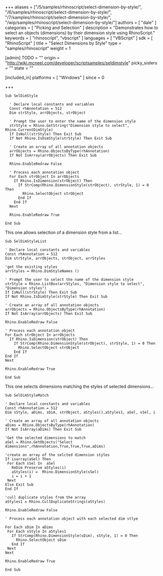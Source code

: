 +++
aliases = ["/5/samples/rhinoscript/select-dimension-by-style/", "/6/samples/rhinoscript/select-dimension-by-style/", "/7/samples/rhinoscript/select-dimension-by-style/", "/wip/samples/rhinoscript/select-dimension-by-style/"]
authors = [ "dale" ]
categories = [ "Picking and Selection" ]
description = "Demonstrates how to select an objects (dimensions) by their dimension style using RhinoScript."
keywords = [ "rhinoscript", "vbscript" ]
languages = [ "VBScript" ]
sdk = [ "RhinoScript" ]
title = "Select Dimensions by Style"
type = "samples/rhinoscript"
weight = 1

[admin]
TODO = ""
origin = "http://wiki.mcneel.com/developer/scriptsamples/seldimstyle"
picky_sisters = ""
state = ""

[included_in]
platforms = [ "Windows" ]
since = 0

+++

```vbnet
Sub SelDimStyle

  ' Declare local constants and variables
  Const rhAnnotation = 512
  Dim strStyle, arrObjects, strObject

  ' Prompt the user to enter the name of the dimension style
  strStyle = Rhino.GetString("Dimension style to select", Rhino.CurrentDimStyle)
  If IsNull(strStyle) Then Exit Sub
  If Not Rhino.IsDimStyle(strStyle) Then Exit Sub

  ' Create an array of all annotation objects
  arrObjects = Rhino.ObjectsByType(rhAnnotation)
  If Not IsArray(arrObjects) Then Exit Sub

  Rhino.EnableRedraw False

  ' Process each annotation object
  For Each strObject In arrObjects
    If Rhino.IsDimension(strObject) Then
      If StrComp(Rhino.DimensionStyle(strObject), strStyle, 1) = 0 Then
        Rhino.SelectObject strObject
      End If
    End If
  Next

  Rhino.EnableRedraw True

End Sub
```

This one allows selection of a dimension style from a list...

```vbnet
Sub SelDimStyleList

' Declare local constants and variables
Const rhAnnotation = 512
Dim strStyle, arrObjects, strObject, arrStyles

'get the existing styles
arrStyles = Rhino.DimStyleNames ()

' Prompt the user to select the name of the dimension style
strStyle = Rhino.ListBox(arrStyles, "Dimension style to select", "Dimension styles")
If IsNull(strStyle) Then Exit Sub
If Not Rhino.IsDimStyle(strStyle) Then Exit Sub

' Create an array of all annotation objects
arrObjects = Rhino.ObjectsByType(rhAnnotation)
If Not IsArray(arrObjects) Then Exit Sub

Rhino.EnableRedraw False

' Process each annotation object
For Each strObject In arrObjects
  If Rhino.IsDimension(strObject) Then
    If StrComp(Rhino.DimensionStyle(strObject), strStyle, 1) = 0 Then
      Rhino.SelectObject strObject
    End If
End If
Next

Rhino.EnableRedraw True

End Sub
```

This one selects dimensions matching the styles of selected dimensions...

```vbnet
Sub SelDimStyleMatch

' Declare local constants and variables
Const rhAnnotation = 512
Dim sStyle, aDims, sDim, strObject, aStyles(),aStyles1, aSel, sSel, i

' Create an array of all annotation objects
aDims = Rhino.ObjectsByType(rhAnnotation)
If Not IsArray(aDims) Then Exit Sub

'Get the selected dimensions to match
aSel = Rhino.GetObjects("Select dimensions",rhAnnotation,True,True,True,aDims)

'create an array of the selcted dimension styles
If isarray(aSel) Then
 For Each sSel In  aSel
   ReDim Preserve aStyles(i)
   aStyles(i) =  Rhino.DimensionStyle(sSel)    
   i = i + 1
 Next
Else Exit Sub
End If

'cull duplicate styles from the array
aStyles1 = Rhino.CullDuplicateStrings(aStyles)

Rhino.EnableRedraw False

' Process each annotation object with each selected dim stlye

For Each sDim In aDims
 For Each sStyle In aStyles1
   If StrComp(Rhino.DimensionStyle(sDim), sStyle, 1) = 0 Then
     Rhino.SelectObject sDim
   End If
 Next
Next

Rhino.EnableRedraw True

End Sub
```
